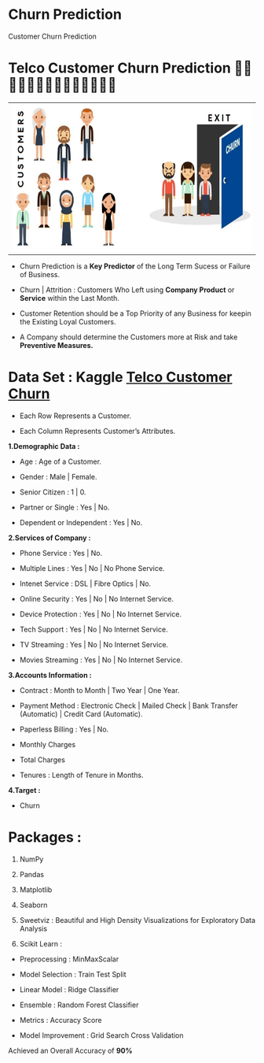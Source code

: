 # Churn Prediction
Customer Churn Prediction

# Telco Customer Churn Prediction 👦🏻👧🏻🧑🏻👨🏻🏃🏻‍♂️🏃🏻‍♀️

<table><tr><td><img src = "CC.png" width = 518 height = 300 align></img></td></tr></table>

* Churn Prediction is  a **Key Predictor** of the Long Term Sucess or Failure of Business.

* Churn | Attrition : Customers Who Left using **Company Product** or **Service** within the Last Month.

* Customer Retention should be a Top Priority of any Business for keepin the Existing Loyal Customers.

* A Company should determine the Customers more at Risk and take **Preventive Measures.**

# Data Set : Kaggle [Telco Customer Churn](https://www.kaggle.com/blastchar/telco-customer-churn)

* Each Row Represents a Customer. 

* Each Column Represents Customer’s Attributes.

**1.Demographic Data :**

* Age : Age of a Customer.

* Gender : Male | Female.

* Senior Citizen : 1 | 0.

* Partner or Single : Yes | No.

* Dependent or Independent : Yes | No.

**2.Services of Company :**

* Phone Service : Yes | No.

* Multiple Lines : Yes | No | No Phone Service.

* Intenet Service : DSL | Fibre Optics | No. 

* Online Security : Yes | No | No Internet Service.

* Device Protection : Yes | No | No Internet Service.

* Tech Support : Yes | No | No Internet Service.

* TV Streaming : Yes | No | No Internet Service.

* Movies Streaming : Yes | No | No Internet Service.

**3.Accounts Information :**

* Contract : Month to Month | Two Year | One Year.

* Payment Method : Electronic Check | Mailed Check | Bank Transfer (Automatic) | Credit Card (Automatic).

* Paperless Billing : Yes | No.

* Monthly Charges

* Total Charges

* Tenures : Length of Tenure in Months.

**4.Target :**

* Churn

# Packages :

1. NumPy

2. Pandas 

3. Matplotlib

4. Seaborn

5. Sweetviz : Beautiful and High Density Visualizations for Exploratory Data Analysis

6. Scikit Learn :

* Preprocessing : MinMaxScalar

* Model Selection : Train Test Split

* Linear Model : Ridge Classifier

* Ensemble : Random Forest Classifier

* Metrics : Accuracy Score 

* Model Improvement : Grid Search Cross Validation

Achieved an Overall Accuracy of **90%**
